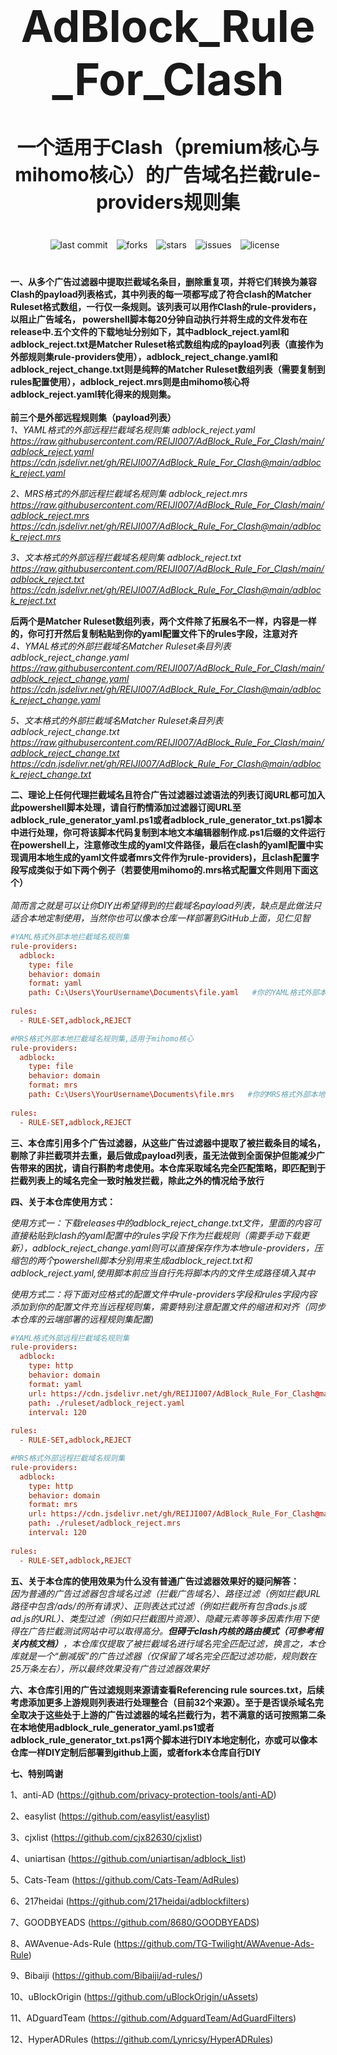<!-- 居中的大标题 -->
<h1 align="center" style="font-size: 70px; margin-bottom: 20px;">AdBlock_Rule_For_Clash</h1>

<!-- 居中的副标题 -->
<h2 align="center" style="font-size: 30px; margin-bottom: 40px;">一个适用于Clash（premium核心与mihomo核心）的广告域名拦截rule-providers规则集</h2>

<!-- 徽章（根据需要调整） -->
<p align="center" style="margin-bottom: 40px;">
    <img src="https://img.shields.io/badge/last%20commit-today-brightgreen" alt="last commit" style="margin-right: 10px;">
    <img src="https://img.shields.io/github/forks/REIJI007/AdBlock_Rule_For_Clash" alt="forks" style="margin-right: 10px;">
    <img src="https://img.shields.io/github/stars/REIJI007/AdBlock_Rule_For_Clash" alt="stars" style="margin-right: 10px;">
    <img src="https://img.shields.io/github/issues/REIJI007/AdBlock_Rule_For_Clash" alt="issues" style="margin-right: 10px;">
    <img src="https://img.shields.io/github/license/REIJI007/AdBlock_Rule_For_Clash" alt="license" style="margin-right: 10px;">
</p>



**一、从多个广告过滤器中提取拦截域名条目，删除重复项，并将它们转换为兼容Clash的payload列表格式，其中列表的每一项都写成了符合clash的Matcher Ruleset格式数组，一行仅一条规则。该列表可以用作Clash的rule-providers，以阻止广告域名， powershell脚本每20分钟自动执行并将生成的文件发布在release中.五个文件的下载地址分别如下，其中adblock_reject.yaml和adblock_reject.txt是Matcher Ruleset格式数组构成的payload列表（直接作为外部规则集rule-providers使用），adblock_reject_change.yaml和adblock_reject_change.txt则是纯粹的Matcher Ruleset数组列表（需要复制到rules配置使用），adblock_reject.mrs则是由mihomo核心将adblock_reject.yaml转化得来的规则集。**
<br>
<br>
**前三个是外部远程规则集（payload列表）**
<br>
*1、YAML格式的外部远程拦截域名规则集 adblock_reject.yaml* 
<br>
*https://raw.githubusercontent.com/REIJI007/AdBlock_Rule_For_Clash/main/adblock_reject.yaml*
*https://cdn.jsdelivr.net/gh/REIJI007/AdBlock_Rule_For_Clash@main/adblock_reject.yaml*


*2、MRS格式的外部远程拦截域名规则集 adblock_reject.mrs* 
<br>
*https://raw.githubusercontent.com/REIJI007/AdBlock_Rule_For_Clash/main/adblock_reject.mrs*
*https://cdn.jsdelivr.net/gh/REIJI007/AdBlock_Rule_For_Clash@main/adblock_reject.mrs*


*3、文本格式的外部远程拦截域名规则集 adblock_reject.txt* 
<br>
*https://raw.githubusercontent.com/REIJI007/AdBlock_Rule_For_Clash/main/adblock_reject.txt*
*https://cdn.jsdelivr.net/gh/REIJI007/AdBlock_Rule_For_Clash@main/adblock_reject.txt*



**后两个是Matcher Ruleset数组列表，两个文件除了拓展名不一样，内容是一样的，你可打开然后复制粘贴到你的yaml配置文件下的rules字段，注意对齐**
<br>
*4、YMAL格式的外部拦截域名Matcher Ruleset条目列表 adblock_reject_change.yaml* 
<br>
*https://raw.githubusercontent.com/REIJI007/AdBlock_Rule_For_Clash/main/adblock_reject_change.yaml*
*https://cdn.jsdelivr.net/gh/REIJI007/AdBlock_Rule_For_Clash@main/adblock_reject_change.yaml*



*5、文本格式的外部拦截域名Matcher Ruleset条目列表 adblock_reject_change.txt* 
<br>
*https://raw.githubusercontent.com/REIJI007/AdBlock_Rule_For_Clash/main/adblock_reject_change.txt*
*https://cdn.jsdelivr.net/gh/REIJI007/AdBlock_Rule_For_Clash@main/adblock_reject_change.txt*



**二、理论上任何代理拦截域名且符合广告过滤器过滤语法的列表订阅URL都可加入此powershell脚本处理，请自行酌情添加过滤器订阅URL至adblock_rule_generator_yaml.ps1或者adblock_rule_generator_txt.ps1脚本中进行处理，你可将该脚本代码复制到本地文本编辑器制作成.ps1后缀的文件运行在powershell上，注意修改生成的yaml文件路径，最后在clash的yaml配置中实现调用本地生成的yaml文件或者mrs文件作为rule-providers)，且clash配置字段写成类似于如下两个例子（若要使用mihomo的.mrs格式配置文件则用下面这个）**
<br>
<br>
*简而言之就是可以让你DIY出希望得到的拦截域名payload列表，缺点是此做法只适合本地定制使用，当然你也可以像本仓库一样部署到GitHub上面，见仁见智*


```conf
#YAML格式外部本地拦截域名规则集
rule-providers:
  adblock:
    type: file
    behavior: domain
    format: yaml
    path: C:\Users\YourUsername\Documents\file.yaml   #你的YAML格式外部本地拦截域名rule-providers规则集文件保存路径
    
rules:
  - RULE-SET,adblock,REJECT
```

```conf
#MRS格式外部本地拦截域名规则集,适用于mihomo核心
rule-providers:
  adblock:
    type: file
    behavior: domain
    format: mrs
    path: C:\Users\YourUsername\Documents\file.mrs   #你的MRS格式外部本地拦截域名rule-providers规则集文件保存路径
    
rules:
  - RULE-SET,adblock,REJECT
```



        


**三、本仓库引用多个广告过滤器，从这些广告过滤器中提取了被拦截条目的域名，剔除了非拦截项并去重，最后做成payload列表，虽无法做到全面保护但能减少广告带来的困扰，请自行斟酌考虑使用。本仓库采取域名完全匹配策略，即匹配到于拦截列表上的域名完全一致时触发拦截，除此之外的情况给予放行**


**四、关于本仓库使用方式：**

  *使用方式一：下载releases中的adblock_reject_change.txt文件，里面的内容可直接粘贴到clash的yaml配置中的rules字段下作为拦截规则（需要手动下载更新），adblock_reject_change.yaml则可以直接保存作为本地rule-providers，压缩包的两个powershell脚本分别用来生成adblock_reject.txt和adblock_reject.yaml,使用脚本前应当自行先将脚本内的文件生成路径填入其中*



  *使用方式二：将下面对应格式的配置文件中rule-providers字段和rules字段内容添加到你的配置文件充当远程规则集，需要特别注意配置文件的缩进和对齐（同步本仓库的云端部署的远程规则集配置)*



```conf
#YAML格式外部远程拦截域名规则集
rule-providers:
  adblock:
    type: http
    behavior: domain
    format: yaml
    url: https://cdn.jsdelivr.net/gh/REIJI007/AdBlock_Rule_For_Clash@main/adblock_reject.yaml
    path: ./ruleset/adblock_reject.yaml
    interval: 120
    
rules:
  - RULE-SET,adblock,REJECT
```

```conf
#MRS格式外部远程拦截域名规则集
rule-providers:
  adblock:
    type: http
    behavior: domain
    format: mrs
    url: https://cdn.jsdelivr.net/gh/REIJI007/AdBlock_Rule_For_Clash@main/adblock_reject.mrs
    path: ./ruleset/adblock_reject.mrs
    interval: 120
    
rules:
  - RULE-SET,adblock,REJECT
```



**五、关于本仓库的使用效果为什么没有普通广告过滤器效果好的疑问解答：**
<br>
*因为普通的广告过滤器包含域名过滤（拦截广告域名）、路径过滤（例如拦截URL路径中包含/ads/的所有请求）、正则表达式过滤（例如拦截所有包含ads.js或ad.js的URL）、类型过滤（例如只拦截图片资源）、隐藏元素等等多因素作用下使得在广告拦截测试网站中可以取得高分。**但碍于clash内核的路由模式（可参考相关内核文档）**，本仓库仅提取了被拦截域名进行域名完全匹配过滤，换言之，本仓库就是一个“删减版”的广告过滤器（仅保留了域名完全匹配过滤功能，规则数在25万条左右），所以最终效果没有广告过滤器效果好*




**六、本仓库引用的广告过滤规则来源请查看Referencing rule sources.txt，后续考虑添加更多上游规则列表进行处理整合（目前32个来源）。至于是否误杀域名完全取决于这些处于上游的广告过滤器的域名拦截行为，若不满意的话可按照第二条在本地使用adblock_rule_generator_yaml.ps1或者adblock_rule_generator_txt.ps1两个脚本进行DIY本地定制化，亦或可以像本仓库一样DIY定制后部署到github上面，或者fork本仓库自行DIY**


**七、特别鸣谢**

1、anti-AD (https://github.com/privacy-protection-tools/anti-AD)

2、easylist (https://github.com/easylist/easylist)

3、cjxlist (https://github.com/cjx82630/cjxlist)

4、uniartisan (https://github.com/uniartisan/adblock_list)

5、Cats-Team (https://github.com/Cats-Team/AdRules)

6、217heidai (https://github.com/217heidai/adblockfilters)

7、GOODBYEADS (https://github.com/8680/GOODBYEADS)

8、AWAvenue-Ads-Rule (https://github.com/TG-Twilight/AWAvenue-Ads-Rule)

9、Bibaiji (https://github.com/Bibaiji/ad-rules/)

10、uBlockOrigin (https://github.com/uBlockOrigin/uAssets)

11、ADguardTeam (https://github.com/AdguardTeam/AdGuardFilters)

12、HyperADRules (https://github.com/Lynricsy/HyperADRules)
